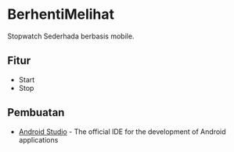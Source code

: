 # BerhentiMelihat
Stopwatch Sederhada berbasis mobile.

## Fitur
- Start
- Stop

## Pembuatan
* [Android Studio](https://developer.android.com/studio) - The official IDE for the development of Android applications
